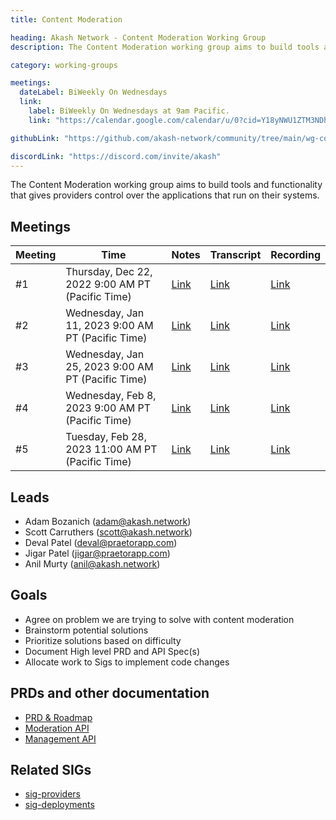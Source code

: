 ```yaml
---
title: Content Moderation

heading: Akash Network - Content Moderation Working Group
description: The Content Moderation working group aims to build tools and functionality that gives providers control over the applications that run on their systems.

category: working-groups

meetings:
  dateLabel: BiWeekly On Wednesdays
  link:
    label: BiWeekly On Wednesdays at 9am Pacific.
    link: "https://calendar.google.com/calendar/u/0?cid=Y18yNWU1ZTM3NDhlNGM0YWI3YTU1ZjQxZmJjNWViZWJjYzBhMDNiNDBmYjAyODc4NWYxNDE1OWJmYWViZWExMmUyQGdyb3VwLmNhbGVuZGFyLmdvb2dsZS5jb20"

githubLink: "https://github.com/akash-network/community/tree/main/wg-content-moderation"

discordLink: "https://discord.com/invite/akash"
---
```


The Content Moderation working group aims to build tools and functionality that
gives providers control over the applications that run on their systems.

## Meetings

| Meeting | Time                                              | Notes                                                                                                                 | Transcript                                                                                                                       | Recording                                                                                                                    |
| ------- | ------------------------------------------------- | --------------------------------------------------------------------------------------------------------------------- | -------------------------------------------------------------------------------------------------------------------------------- | ---------------------------------------------------------------------------------------------------------------------------- |
| #1      | Thursday, Dec 22, 2022 9:00 AM PT (Pacific Time)  | [Link](https://github.com/akash-network/community/blob/main/wg-content-moderation/meetings/01-2022-12-22.md) | [Link](https://github.com/akash-network/community/blob/main/wg-content-moderation/meetings/01-2022-12-22.md#transcript) | [Link](https://n4hjswpefkrrhpkwyxubn4md4lebsbg4vrvopcsk4az3nob5qvcq.arweave.net/bw6ZWeQqoxO9VsXoFvGD4sgZBNysaueKSuAztrg9hUU) |
| #2      | Wednesday, Jan 11, 2023 9:00 AM PT (Pacific Time) | [Link](https://github.com/akash-network/community/blob/main/wg-content-moderation/meetings/01-2022-12-22.md) | [Link](https://github.com/akash-network/community/blob/main/wg-content-moderation/meetings/01-2022-12-22.md#transcript) | [Link](https://gxn2z2kzgrx3ltzges6fptpyo424xy3lvcwv6tdtpqf7gujbhuxq.arweave.net/Ndus6Vk0b7XPJiS8V834dzXL42uorV9Mc3wL81EhPS8) |
| #3      | Wednesday, Jan 25, 2023 9:00 AM PT (Pacific Time) | [Link](https://github.com/akash-network/community/blob/main/wg-content-moderation/meetings/03-2023-01-25.md) | [Link](https://github.com/akash-network/community/blob/main/wg-content-moderation/meetings/03-2023-01-25.md#transcript) | [Link](https://e6u26ic6eq4emvc3vizawzylbem25tnhjonzkrddzzwikj3n25ra.arweave.net/J6mvIF4kOEZUW6oyC2cLCRmuzadLm5VEY85shSdt12I) |
| #4      | Wednesday, Feb 8, 2023 9:00 AM PT (Pacific Time)  | [Link](https://github.com/akash-network/community/blob/main/wg-content-moderation/meetings/04-2023-02-08.md)          | [Link](https://github.com/akash-network/community/blob/main/wg-content-moderation/meetings/04-2023-02-08.md#transcript)          | [Link](https://nazr5up5db4ybt7jjbaexikxzhela5tcg4geenzph2hgzqegy52q.arweave.net/aDMe0f0YeYDP6UhAS6FXyciwdmI3DEI3Lz6ObMCGx3U) |
| #5      | Tuesday, Feb 28, 2023 11:00 AM PT (Pacific Time)  | [Link](https://github.com/akash-network/community/blob/main/wg-content-moderation/meetings/05-2023-02-28.md)          | [Link](https://github.com/akash-network/community/blob/main/wg-content-moderation/meetings/05-2023-02-28.md#transcript)          | [Link](https://za6yjkq32ui4mg7ecnf5cuqbk2x5olfswupp2pfjvzdmdljmukba.arweave.net/yD2EqhvVEcYb5BNL0VIBVq_XLLK1Hv08qa5Gwa0sooI) |

## Leads

- Adam Bozanich (adam@akash.network)
- Scott Carruthers (scott@akash.network)
- Deval Patel (deval@praetorapp.com)
- Jigar Patel (jigar@praetorapp.com)
- Anil Murty (anil@akash.network)

## Goals

- Agree on problem we are trying to solve with content moderation
- Brainstorm potential solutions
- Prioritize solutions based on difficulty
- Document High level PRD and API Spec(s)
- Allocate work to Sigs to implement code changes

## PRDs and other documentation

- [PRD & Roadmap](https://github.com/akash-network/community/blob/main/wg-content-moderation/prd.md)
- [Moderation API](https://github.com/akash-network/community/blob/main/wg-content-moderation/moderation-api.md)
- [Management API](https://github.com/akash-network/community/blob/main/wg-content-moderation/management-api.md)

## Related SIGs

- [sig-providers](https://github.com/akash-network/community/tree/main/sig-providers)
- [sig-deployments](https://github.com/akash-network/community/tree/main/sig-deployments)
